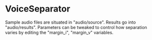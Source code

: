 # VoiceSeparator


Sample audio files are situated in "audio/source".
Results go into "audio/results".
Parameters can be tweaked to control how separation varies by editing the "margin_i", "margin_v" variables.
